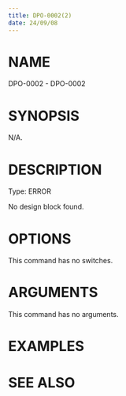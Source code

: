 ```yaml
---
title: DPO-0002(2)
date: 24/09/08
---
```


# NAME

DPO-0002 - DPO-0002

# SYNOPSIS

N/A.

# DESCRIPTION

Type: ERROR

No design block found.

# OPTIONS

This command has no switches.

# ARGUMENTS

This command has no arguments.

# EXAMPLES

# SEE ALSO
